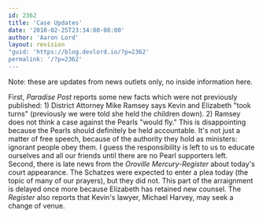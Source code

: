 ```yaml
---
id: 2362
title: 'Case Updates'
date: '2010-02-25T23:34:00-08:00'
author: 'Aaron Lord'
layout: revision
"guid: 'https://blog.devlord.io/?p=2362'
permalink: '/?p=2362'
---
```


Note: these are updates from news outlets only, no inside information here.
<div></div>
<div>First, <em><span class="removed_link" title="http://www.paradisepost.com/news/ci_14469887">Paradise Post</span></em> reports some new facts which were not previously published: 1) District Attorney Mike Ramsey says Kevin and Elizabeth "took turns" (previously we were told she held the children down). 2) Ramsey does not think a case against the Pearls "would fly." This is disappointing because the Pearls should definitely be held accountable. It's not just a matter of free speech, because of the authority they hold as ministers: ignorant people obey them. I guess the responsibility is left to us to educate ourselves and all our friends until there are no Pearl supporters left.</div>
<div></div>
<div>Second, there is late news from the <em><span class="removed_link" title="http://www.orovillemr.com/news/ci_14470923">Oroville Mercury-Register</span></em> about today's court appearance. The Schatzes were expected to enter a plea today (the topic of many of our prayers), but they did not. This part of the arraignment is delayed once more because Elizabeth has retained new counsel. The <em>Register</em> also reports that Kevin's lawyer, Michael Harvey, may seek a change of venue.</div>